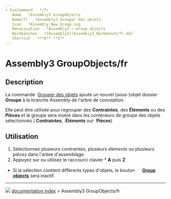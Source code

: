 ```yaml
---
- GuiCommand   */fr
   Name   *Assembly3 GroupObjects
   Name/fr   *Assembly3 Grouper des objets
   Icon   *Assembly_New_Group.svg
   MenuLocation   *Assembly3 → Group objects
   Workbenches   *[Assembly3](Assembly3_Workbench/fr.md)
   Shortcut   ***A** **Z**
---
```


# Assembly3 GroupObjects/fr

## Description

La commande <img alt="" src=images/Assembly_New_Group.svg  style="width   *24px;"> [Grouper des objets](Assembly3_GroupObjects/fr.md) ajoute un nouvel (sous-)objet dossier **Groupe** à la branche Assembly de l\'arbre de conception.

Elle peut être utilisée pour regrouper des **Contraintes**, des **Éléments** ou des **Pièces** et le groupe sera inséré dans les conteneurs de groupe des objets sélectionnés (<img alt="" src=images/Assembly_Assembly_Constraints_Tree.svg  style="width   *24px;"> **Contraintes**, <img alt="" src=images/Assembly_Assembly_Element_Tree.svg  style="width   *24px;"> **Éléments** our <img alt="" src=images/Assembly_Assembly_Part_Tree.svg  style="width   *24px;"> **Pièces**)

## Utilisation

1.  Sélectionnez plusieurs *contraintes*, plusieurs *éléments* ou plusieurs *pièces* dans l\'arbre d\'assemblage.
2.  Appuyez sur ou utilisez le raccourci clavier    * **A** puis **Z**

   *   Si la sélection contient différents types d\'objets, le bouton **<img src="images/Assembly_New_Group.svg" width=16px> [Group objects](Assembly3_GroupObjects/fr.md)** sera inactif.



---
![](images/Right_arrow.png) [documentation index](../README.md) > Assembly3 GroupObjects/fr
